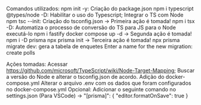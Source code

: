 Comandos utilizados:
    npm init -y: Criação do package.json
    npm i typescript @types/node -D: Habilitar o uso do Typescript; Integrar o TS com Node
    npm tsc --init: Criação do tsconfig.json -> Primeira ação é tomada!
    npm i tsx -D: Automatiza o processo de conversão do TS para JS para o Node executá-lo
    npm i fastify
    docker compose up -d -> Segunda ação é tomada!
    npm i -D prisma
    npx prisma init -> Terceira ação é tomada!
    npx prisma migrate dev: gera a tabela de enquetes
        Enter a name for the new migration: create polls

Ações tomadas:
    Acessar https://github.com/microsoft/TypeScript/wiki/Node-Target-Mapping;
        Buscar a versão do Node e alterar o tsconfig.json de acordo.
    Adição do docker-compose.yml
    Alterar o arquivo .env com os dados que foram configurados no docker-compose.yml
    Opcional: Adicionar o seguinte comando no settings.json (Para VSCode) -> "[prisma]": { "editor.formatOnSave": true }